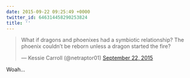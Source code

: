 ```yaml
---
date: 2015-09-22 09:25:49 +0000
twitter_id: 646314458290253824
title: ''
---
```


<blockquote class="twitter-tweet"><p lang="en" dir="ltr">What if dragons and phoenixes had a symbiotic relationship? The phoenix couldn’t be reborn unless a dragon started the fire?</p>&mdash; Kessie Carroll (@netraptor01) <a href="https://twitter.com/netraptor01/status/646313839340978176?ref_src=twsrc%5Etfw">September 22, 2015</a></blockquote>
<script async src="https://platform.twitter.com/widgets.js" charset="utf-8"></script>

Woah... 
